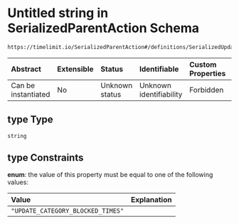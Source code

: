 # Untitled string in SerializedParentAction Schema

```txt
https://timelimit.io/SerializedParentAction#/definitions/SerializedUpdateCategoryBlockedTimesAction/properties/type
```



| Abstract            | Extensible | Status         | Identifiable            | Custom Properties | Additional Properties | Access Restrictions | Defined In                                                                                       |
| :------------------ | :--------- | :------------- | :---------------------- | :---------------- | :-------------------- | :------------------ | :----------------------------------------------------------------------------------------------- |
| Can be instantiated | No         | Unknown status | Unknown identifiability | Forbidden         | Allowed               | none                | [SerializedParentAction.schema.json*](SerializedParentAction.schema.json "open original schema") |

## type Type

`string`

## type Constraints

**enum**: the value of this property must be equal to one of the following values:

| Value                             | Explanation |
| :-------------------------------- | :---------- |
| `"UPDATE_CATEGORY_BLOCKED_TIMES"` |             |
